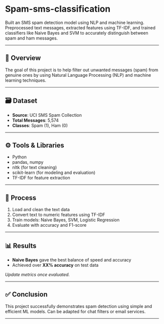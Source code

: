 # Spam-sms-classification
Built an SMS spam detection model using NLP and machine learning. Preprocessed text messages, extracted features using TF-IDF, and trained classifiers like Naive Bayes and SVM to accurately distinguish between spam and ham messages.

---

## 📌 Overview

The goal of this project is to help filter out unwanted messages (spam) from genuine ones by using Natural Language Processing (NLP) and machine learning techniques.

---

## 🗃️ Dataset

- **Source**: UCI SMS Spam Collection
- **Total Messages**: 5,574
- **Classes**: Spam (1), Ham (0)

---

## ⚙️ Tools & Libraries

- Python
- pandas, numpy
- nltk (for text cleaning)
- scikit-learn (for modeling and evaluation)
- TF-IDF for feature extraction

---

## 🔄 Process

1. Load and clean the text data  
2. Convert text to numeric features using TF-IDF  
3. Train models: Naive Bayes, SVM, Logistic Regression  
4. Evaluate with accuracy and F1-score  

---

## 📊 Results

- **Naive Bayes** gave the best balance of speed and accuracy
- Achieved over **XX% accuracy** on test data

*Update metrics once evaluated.*

---

## ✅ Conclusion

This project successfully demonstrates spam detection using simple and efficient ML models. Can be adapted for chat filters or email services.

---
